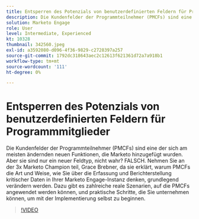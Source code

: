 ```yaml
---
title: Entsperren des Potenzials von benutzerdefinierten Feldern für Programmmitglieder
description: Die Kundenfelder der Programmteilnehmer (PMCFs) sind eine der sich am meisten ändernden neuen Funktionen, die Marketo hinzugefügt wurden.
solution: Marketo Engage
role: User
level: Intermediate, Experienced
kt: 10328
thumbnail: 342560.jpeg
exl-id: a3592080-d096-4f36-9829-c2728397a257
source-git-commit: 1792dc318643aec2c12613f621361d72a7a918b1
workflow-type: tm+mt
source-wordcount: '111'
ht-degree: 0%

---
```


# Entsperren des Potenzials von benutzerdefinierten Feldern für Programmmitglieder

Die Kundenfelder der Programmteilnehmer (PMCFs) sind eine der sich am meisten ändernden neuen Funktionen, die Marketo hinzugefügt wurden. Aber sie sind nur ein neuer Feldtyp, nicht wahr? FALSCH. Nehmen Sie an der 3x Marketo Champion teil, Grace Brebner, da sie erklärt, warum PMCFs die Art und Weise, wie Sie über die Erfassung und Berichterstellung kritischer Daten in Ihrer Marketo Engage-Instanz denken, grundlegend verändern werden. Dazu gibt es zahlreiche reale Szenarien, auf die PMCFs angewendet werden können, und praktische Schritte, die Sie unternehmen können, um mit der Implementierung selbst zu beginnen.

>[!VIDEO](https://video.tv.adobe.com/v/342560/?quality=12&learn=on)
